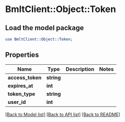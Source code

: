 # BmltClient::Object::Token

## Load the model package
```perl
use BmltClient::Object::Token;
```

## Properties
Name | Type | Description | Notes
------------ | ------------- | ------------- | -------------
**access_token** | **string** |  | 
**expires_at** | **int** |  | 
**token_type** | **string** |  | 
**user_id** | **int** |  | 

[[Back to Model list]](../README.md#documentation-for-models) [[Back to API list]](../README.md#documentation-for-api-endpoints) [[Back to README]](../README.md)


